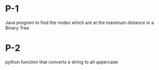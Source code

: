 # P-1
Java program to find the nodes which are at the maximum distance in a Binary Tree
# P-2
python function that converts a string to all uppercase
